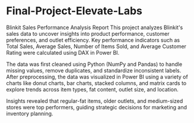 # Final-Project-Elevate-Labs
Blinkit Sales Performance Analysis Report 
This project analyzes Blinkit's sales data to uncover insights into product performance, customer preferences, and outlet efficiency. Key performance indicators such as Total Sales, Average Sales, Number of Items Sold, and Average Customer Rating were calculated using DAX in Power BI.

The data was first cleaned using Python (NumPy and Pandas) to handle missing values, remove duplicates, and standardize inconsistent labels. After preprocessing, the data was visualized in Power BI using a variety of charts like donut charts, bar charts, stacked columns, and matrix cards to explore trends across item types, fat content, outlet size, and location.

Insights revealed that regular-fat items, older outlets, and medium-sized stores were top performers, guiding strategic decisions for marketing and inventory planning.

